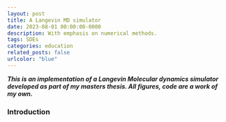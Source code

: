 ```yaml
---
layout: post
title: A Langevin MD simulator
date: 2023-08-01 00:00:00-0000
description: With emphasis on numerical methods.
tags: SDEs
categories: education
related_posts: false
urlcolor: "blue"
---
```


***This is an implementation of a Langevin Molecular dynamics simulator developed as part of my masters thesis. All figures, code are a work of my own.***

### Introduction